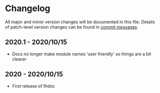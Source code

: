 # Changelog
All major and minor version changes will be documented in this file. Details of
patch-level version changes can be found in [commit messages](../../commits/master).

## 2020.1 - 2020/10/15
- Docs no longer make module names 'user friendly' so things are a bit clearer

## 2020 - 2020/10/15
- First release of fhdoc
